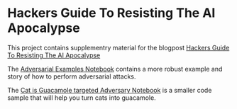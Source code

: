 # Hackers Guide To Resisting The AI Apocalypse

This project contains supplementry material for the blogpost [Hackers Guide To Resisting The AI Apocalypse](https://majestic.com/to/resist-ai)

The [Adversarial Examples Notebook](/majestic/targeted-adversarial-attack-examples/blob/main/adversarial-attacks-with-mittens.ipynb) contains a more robust example and story of how to perform adversarial attacks.

The [Cat is Guacamole targeted Adversary Notebook](/majestic/targeted-adversarial-attack-examples/blob/main/adversarial-attacks-with-cats.ipynb) is a smaller code sample that will help you turn cats into guacamole. 
